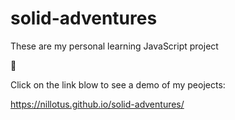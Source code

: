 # solid-adventures
These are my personal learning JavaScript project


👀


Click on the link blow to see a demo of my peojects:


https://nillotus.github.io/solid-adventures/
